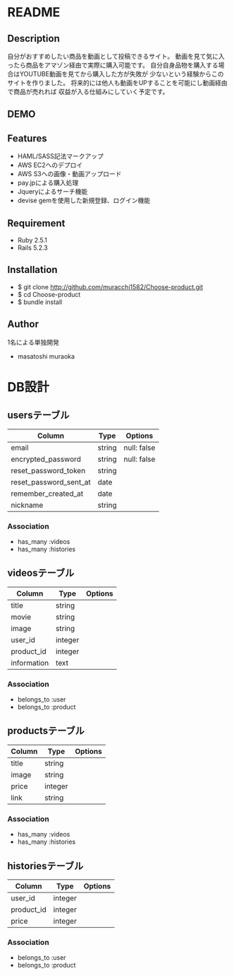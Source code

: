 # README

## Description
  自分がおすすめしたい商品を動画として投稿できるサイト。
  動画を見て気に入ったら商品をアマゾン経由で実際に購入可能です。
  自分自身品物を購入する場合はYOUTUBE動画を見てから購入した方が失敗が
  少ないという経験からこのサイトを作りました。
  将来的には他人も動画をUPすることを可能にし動画経由で商品が売れれば
  収益が入る仕組みにしていく予定です。

## DEMO

## Features

- HAML/SASS記法マークアップ
- AWS EC2へのデプロイ
- AWS S3への画像・動画アップロード
- pay.jpによる購入処理
- Jqueryによるサーチ機能
- devise gemを使用した新規登録、ログイン機能

## Requirement

- Ruby 2.5.1
- Rails 5.2.3

## Installation

- $ git clone http://github.com/muracchi1582/Choose-product.git
- $ cd Choose-product
- $ bundle install

## Author 
1名による単独開発
- masatoshi muraoka

# DB設計

## usersテーブル
|Column|Type|Options|
|------|----|-------|
|email|string|null: false|
|encrypted_password|string|null: false|
|reset_password_token|string|
|reset_password_sent_at|date|
|remember_created_at|date|
|nickname|string|

### Association
- has_many :videos
- has_many :histories


## videosテーブル
|Column|Type|Options|
|------|----|-------|
|title|string|
|movie|string|
|image|string|
|user_id|integer|
|product_id|integer|
|information|text|

### Association
- belongs_to :user
- belongs_to :product


## productsテーブル
|Column|Type|Options|
|------|----|-------|
|title|string|
|image|string|
|price|integer|
|link|string|

### Association
- has_many :videos
- has_many :histories


## historiesテーブル
|Column|Type|Options|
|------|----|-------|
|user_id|integer|
|product_id|integer|
|price|integer|

### Association
- belongs_to :user
- belongs_to :product